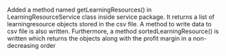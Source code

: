 Added a method named getLearningResources() in LearningResourceService class inside service package. It returns a list of learningresource objects stored in the csv file.
A method to write data to csv file is also written.
Furthermore, a method sortedLearningResource() is written which returns the objects along with the profit margin in a non-decreasing order

